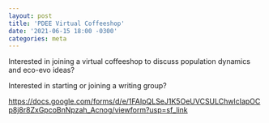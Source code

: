 ```yaml
---
layout: post
title: 'PDEE Virtual Coffeeshop'
date: '2021-06-15 18:00 -0300'
categories: meta
---
```


Interested in joining a virtual coffeeshop to discuss population dynamics and eco-evo ideas?

Interested in starting or joining a writing group?


https://docs.google.com/forms/d/e/1FAIpQLSeJ1K5OeUVCSULChwlcIapOCp8j8r8ZxGpcoBnNpzah_Acnog/viewform?usp=sf_link
